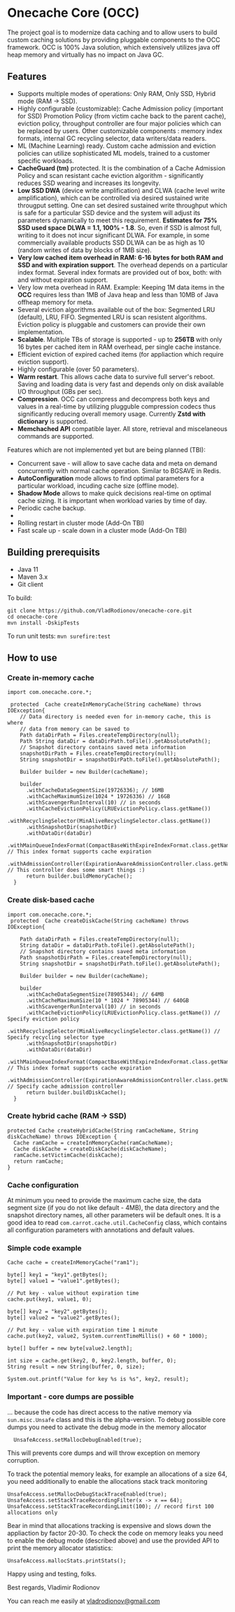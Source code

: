 # Onecache Core (OCC)
The project goal is to modernize data caching and to allow users to build custom caching solutions by providing pluggable components to the OCC framework. OCC is 100% Java solution, which extensively utilizes java off heap memory and virtually has no impact on Java GC.

## Features

- Supports multiple modes of operations: Only RAM, Only SSD, Hybrid mode (RAM -> SSD). 
- Highly configurable (customizable):  Cache Admission policy (important for SSD) Promotion Policy (from victim cache back to the parent cache), eviction policy, throughput controller are four major policies which can be replaced by users. Other customizable components : memory index formats, internal GC recycling selector, data writers/data readers. 
- ML (Machine Learning) ready. Custom cache admission and eviction policies can utilize sophisticated ML models, trained to a customer specific workloads.   
- **CacheGuard (tm)** protected. It is the combination of a Cache Admission Policy and scan resistant cache eviction algorithm - significantly reduces SSD wearing and increases its longevity.  
- **Low SSD DWA** (device write amplification) and CLWA (cache level write amplification), which can be controlled via desired sustained write througput setting. One can set desired sustained write throughput which is safe for a particular SSD device and the system will adjust its parameters dynamically to meet this requirement. **Estimates for 75% SSD used space DLWA = 1.1, 100% - 1.8**. So, even if SSD is almost full, writing to it does not incur significant DLWA. For example, in some commercially available products SSD DLWA can be as high as 10 (random writes of data by blocks of 1MB size).
- **Very low cached item overhead in RAM: 6-16 bytes for both RAM and SSD and with expiration support**. The overhead depends on a particular index format. Several index formats are provided out of box, both: with and without expiration support.  
- Very low meta overhead in RAM. Example: Keeping 1M data items in the **OCC** requires less than 1MB of Java heap and less than 10MB of Java offheap memory for meta.
- Several eviction algorithms available out of the box: Segmented LRU (default), LRU, FIFO. Segmented LRU is scan resistent algorithms. Eviction policy is pluggable and customers can provide their own implementation.  
- **Scalable**. Multiple TBs of storage is supported - up to **256TB** with only 16 bytes per cached item in RAM overhead, per single cache instance.
- Efficient eviction of expired cached items (for appliaction which require eviction support). 
- Highly configurable (over 50 parameters). 
- **Warm restart**. This allows cache data to survive full server's reboot. Saving and loading data is very fast and depends only on disk available I/O throughput (GBs per sec).
- **Compression**. OCC can compress and decompress both keys and values in a real-time by utilizing plugguble compression codecs thus significantly reducing overall memory usage. Currently **Zstd with dictionary** is supported.
- **Memchached API** compatible layer. All store, retrieval and miscelaneous commands are supported.

Features which are not implemented yet but are being planned (TBI): 

- Concurrent save - will allow to save cache data and meta on demand concurrently with normal cache operation. Similar to BGSAVE in Redis.
- **AutoConfiguration** mode allows to find optimal parameters for a particular workload, incuding cache size (offline mode). 
- **Shadow Mode** allows to make quick decisions real-time on optimal cache sizing. It is important when workload varies by time of day.
- Periodic cache backup.  
-
- Rolling restart in cluster mode (Add-On TBI)
- Fast scale up - scale down in a cluster mode (Add-On TBI)

## Building prerequisits

- Java 11
- Maven 3.x
- Git client

To build:
```
git clone https://github.com/VladRodionov/onecache-core.git
cd onecache-core
mvn install -DskipTests
```

To run unit tests:
```mvn surefire:test```

## How to use

### Create in-memory cache

```
import com.onecache.core.*;

 protected  Cache createInMemoryCache(String cacheName) throws IOException{
    // Data directory is needed even for in-memory cache, this is where 
    // data from memory can be saved to
    Path dataDirPath = Files.createTempDirectory(null);
    Path String dataDir = dataDirPath.toFile().getAbsolutePath();
    // Snapshot directory contains saved meta information
    snapshotDirPath = Files.createTempDirectory(null);
    String snapshotDir = snapshotDirPath.toFile().getAbsolutePath();
    
    Builder builder = new Builder(cacheName);
    
    builder
      .withCacheDataSegmentSize(19726336); // 16MB
      .withCacheMaximumSize(1024 * 19726336) // 16GB 
      .withScavengerRunInterval(10) // in seconds
      .withCacheEvictionPolicy(LRUEvictionPolicy.class.getName())
      .withRecyclingSelector(MinAliveRecyclingSelector.class.getName())
      .withSnapshotDir(snapshotDir)
      .withDataDir(dataDir)
      .withMainQueueIndexFormat(CompactBaseWithExpireIndexFormat.class.getName()) // This index format supports cache expiration 
      .withAdmissionController(ExpirationAwareAdmissionController.class.getName()); // This controller does some smart things :)
      return builder.buildMemoryCache();
  }
```

### Create disk-based cache

```
import com.onecache.core.*;
 protected  Cache createDiskCache(String cacheName) throws IOException{
    
    Path dataDirPath = Files.createTempDirectory(null);
    String dataDir = dataDirPath.toFile().getAbsolutePath();
    // Snapshot directory contains saved meta information
    Path snapshotDirPath = Files.createTempDirectory(null);
    String snapshotDir = snapshotDirPath.toFile().getAbsolutePath();
    
    Builder builder = new Builder(cacheName);
    
    builder
      .withCacheDataSegmentSize(78905344); // 64MB
      .withCacheMaximumSize(10 * 1024 * 78905344) // 640GB 
      .withScavengerRunInterval(10) // in seconds
      .withCacheEvictionPolicy(LRUEvictionPolicy.class.getName()) // Specify eviction policy
      .withRecyclingSelector(MinAliveRecyclingSelector.class.getName()) // Specify recycling selector type
      .withSnapshotDir(snapshotDir)
      .withDataDir(dataDir)
      .withMainQueueIndexFormat(CompactBaseWithExpireIndexFormat.class.getName()); // This index format supports cache expiration 
      .withAdmissionController(ExpirationAwareAdmissionController.class.getName()); // Specify cache admission controller
      return builder.buildDiskCache();
  }
```

### Create hybrid cache (RAM -> SSD)

```
protected Cache createHybridCache(String ramCacheName, String diskCacheName) throws IOException {
  Cache ramCache = createInMemoryCache(ramCacheName);
  Cache diskCache = createDiskCache(diskCacheName);
  ramCache.setVictimCache(diskCache);
  return ramCache;
}
```

### Cache configuration

At minimum you need to provide the maximum cache size, the data segment size (if you do not like default - 4MB), the data directory and the snapshot directory names, all other parameters wiil be default ones. It is a good idea to read ```com.carrot.cache.util.CacheConfig``` class, which contains all configuration parameters with annotations and default values.

### Simple code example

```
Cache cache = createInMemoryCache("ram1");

byte[] key1 = "key1".getBytes();
byte[] value1 = "value1".getBytes();

// Put key - value without expiration time
cache.put(key1, value1, 0);

byte[] key2 = "key2".getBytes();
byte[] value2 = "value2".getBytes();

// Put key - value with expiration time 1 minute
cache.put(key2, value2, System.currentTimeMillis() + 60 * 1000);

byte[] buffer = new byte[value2.length];

int size = cache.get(key2, 0, key2.length, buffer, 0);
String result = new String(buffer, 0, size);

System.out.printf("Value for key %s is %s", key2, result);

```

### Important - core dumps are possible

... because the code has direct access to the native memory via ```sun.misc.Unsafe``` class and this is the alpha-version.
To debug possible core dumps you need to activate the debug mode in the memory allocator

```
  UnsafeAccess.setMallocDebugEnabled(true);
```

This will prevents core dumps and will throw exception on memory corruption. 

To track the potential memory leaks, for example an allocations of a size 64, you need additionally to enable the allocations stack track 
monitoring

```
UnsafeAccess.setMallocDebugStackTraceEnabled(true);
UnsafeAccess.setStackTraceRecordingFilter(x -> x == 64);
UnsafeAccess.setStackTraceRecordingLimit(100); // record first 100 allocations only

```

Bear in mind that allocations tracking is expensive and slows down the appliaction by factor 20-30. To check the code on memory leaks you need to enable the debug mode (described above) and use the provided API to print the memory allocator statistics:

```
UnsafeAccess.mallocStats.printStats();
```

Happy using and testing, folks.

Best regards,
Vladimir Rodionov

You can reach me easily at
vladrodionov@gmail.com








